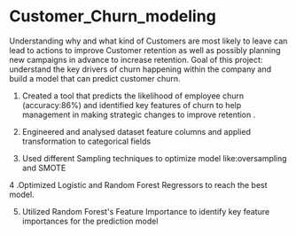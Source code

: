 # Customer_Churn_modeling
Understanding why and what kind of Customers are most likely to leave can lead to actions to improve Customer retention as well as possibly planning new campaigns in advance to increase retention.
Goal of this project: understand the key drivers of churn happening within the company and build a model that can predict customer churn.

1. Created a tool that predicts the likelihood of employee churn (accuracy:86%) and identified key features of churn to help management in making strategic changes to improve retention .

2. Engineered and analysed dataset feature columns and applied transformation to categorical fields

3. Used different Sampling techniques to optimize model like:oversampling and SMOTE

4 .Optimized Logistic and Random Forest Regressors  to reach the best model.

5. Utilized Random Forest's Feature Importance to identify key feature importances for the prediction model
